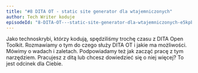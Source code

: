 ```yaml
---
title: "#8 DITA OT - static site generator dla wtajemniczonych"
author: Tech Writer koduje
episodeId: "8-DITA-OT---static-site-generator-dla-wtajemniczonych-e5kpb2/a-ap19v5"
---
```


Jako technoskrybi, którzy kodują, spędziliśmy trochę czasu z DITA Open Toolkit.
Rozmawiamy o tym do czego służy DITA OT i jakie ma możliwości. Mówimy o wadach i
zaletach. Podpowiadamy też jak zacząć pracę z tym narzędziem. Pracujesz z ditą
lub chcesz dowiedzieć się o niej więcej? To jest odcinek dla Ciebie.
